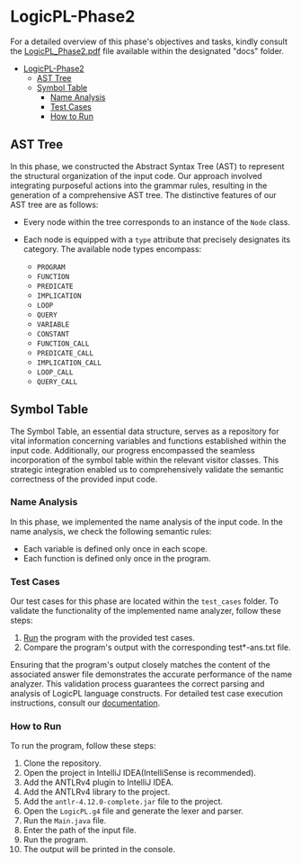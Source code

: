 # LogicPL-Phase2
For a detailed overview of this phase's objectives and tasks, kindly consult the [LogicPL_Phase2.pdf](../docs/PLC-Phase#2-S23.pdf) file available within the designated "docs" folder.

- [LogicPL-Phase2](#logicpl-phase2)
  - [AST Tree](#ast-tree)
  - [Symbol Table](#symbol-table)
	- [Name Analysis](#name-analysis)
	- [Test Cases](#test-cases)
	- [How to Run](#how-to-run)
	
## AST Tree

In this phase, we constructed the Abstract Syntax Tree (AST) to represent the structural organization of the input code. Our approach involved integrating purposeful actions into the grammar rules, resulting in the generation of a comprehensive AST tree. The distinctive features of our AST tree are as follows:

- Every node within the tree corresponds to an instance of the `Node` class.
- Each node is equipped with a `type` attribute that precisely designates its category. The available node types encompass:

  - `PROGRAM`
  - `FUNCTION`
  - `PREDICATE`
  - `IMPLICATION`
  - `LOOP`
  - `QUERY`
  - `VARIABLE`
  - `CONSTANT`
  - `FUNCTION_CALL`
  - `PREDICATE_CALL`
  - `IMPLICATION_CALL`
  - `LOOP_CALL`
  - `QUERY_CALL`

## Symbol Table

The Symbol Table, an essential data structure, serves as a repository for vital information concerning variables and functions established within the input code. Additionally, our progress encompassed the seamless incorporation of the symbol table within the relevant visitor classes. This strategic integration enabled us to comprehensively validate the semantic correctness of the provided input code.

### Name Analysis
In this phase, we implemented the name analysis of the input code. In the name analysis, we check the following semantic rules:
- Each variable is defined only once in each scope.
- Each function is defined only once in the program.

### Test Cases
Our test cases for this phase are located within the `test_cases` folder. To validate the functionality of the implemented name analyzer, follow these steps:

1. [Run](https://github.com/SamanEN/LogicPL-Compiler/tree/main/phase2/LogicPL-Phase2#how-to-run) the program with the provided test cases.
2. Compare the program's output with the corresponding test*-ans.txt file.

Ensuring that the program's output closely matches the content of the associated answer file demonstrates the accurate performance of the name analyzer. This validation process guarantees the correct parsing and analysis of LogicPL language constructs. For detailed test case execution instructions, consult our [documentation](https://github.com/SamanEN/LogicPL-Compiler/tree/main/phase2/LogicPL-Phase2#how-to-run).

### How to Run
To run the program, follow these steps:
1. Clone the repository.
2. Open the project in IntelliJ IDEA(IntelliSense is recommended).
3. Add the ANTLRv4 plugin to IntelliJ IDEA.
4. Add the ANTLRv4 library to the project.
5. Add the `antlr-4.12.0-complete.jar` file to the project.
6. Open the `LogicPL.g4` file and generate the lexer and parser.
7. Run the `Main.java` file.
8. Enter the path of the input file.
9. Run the program.
10. The output will be printed in the console.


    
